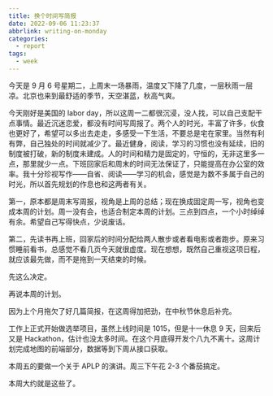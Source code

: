 ```yaml
---
title: 换个时间写简报
date: 2022-09-06 11:23:37
abbrlink: writing-on-monday
categories:
  - report
tags:
  - week
---
```


今天是 9 月 6 号星期二，上周末一场暴雨，温度又下降了几度，一层秋雨一层凉。北京也来到最舒适的季节，天空湛蓝，秋高气爽。

今天刚好是美国的 labor day，所以这周一二都很沉浸，没人找，可以自己支配干点事情。最近沉迷恋爱，都没有时间写周报了。两个人的时光，丰富了许多，伙食也更好了，希望可以多出去走走，多感受一下生活，不要总是宅在家里。当然有利有弊，自己独处的时间就减少了。最近健身，阅读，学习的习惯也没有延续，旧的制度被打破，新的制度未建成。人的时间和精力是固定的，守恒的，无非这里多一点，那里就少一点。下班回家后和周末的时间无法保证了，只能提高在办公室的效率。我十分珍视写作——自省、阅读——学习的机会，感觉是为数不多属于自己的时光，所以首先规划的作息也和这两者有关。

第一，原本都是周末写周报，视角是上周的总结；现在换成固定周一写，视角也变成本周的计划。周一没有会，也适合制定本周的计划。三点到四点，一个小时绰绰有余。希望自己写得快点，少说废话。

第二，先读书再上班，回家后的时间分配给两人散步或者看电影或者跑步。原来习惯睡前看书，总感觉不看几页今天就很虚度。现在想想，既然自己重视这项日程，就应该最先做，而不是拖到一天结束的时候。

先这么决定。

再说本周的计划。

因为上个月拖欠了好几篇简报，在这周得加把劲，在中秋节休息后补完。

工作上正式开始做选举项目，虽然上线时间是 1015，但是十一休息 9 天，回来后又是 Hackathon，估计也没太多时间。在这个月底得开发个八九不离十。这周计划完成地图的前端部分，数据等到下周从接口获取。

本周五的要做一个关于 APLP 的演讲。周三下午花 2-3 个番茄搞定。

本周大约就是这些了。
